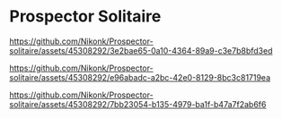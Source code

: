 # Prospector Solitaire
 


https://github.com/Nikonk/Prospector-solitaire/assets/45308292/3e2bae65-0a10-4364-89a9-c3e7b8bfd3ed



https://github.com/Nikonk/Prospector-solitaire/assets/45308292/e96abadc-a2bc-42e0-8129-8bc3c81719ea



https://github.com/Nikonk/Prospector-solitaire/assets/45308292/7bb23054-b135-4979-ba1f-b47a7f2ab6f6

